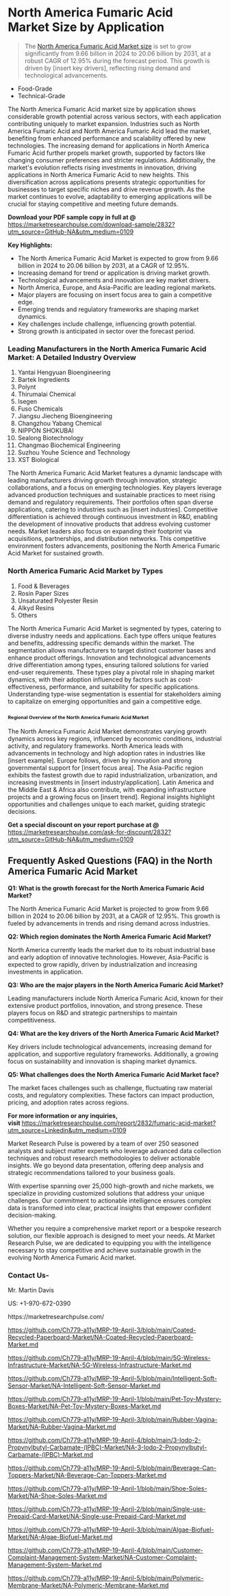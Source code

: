 <h1>North America Fumaric Acid Market&nbsp;Size by Application</h1><blockquote><p>The <a href="https://marketresearchpulse.com/download-sample/2832?utm_source=GitHub-NA&amp;utm_medium=0109">North America Fumaric Acid Market size</a> is set to grow significantly from 9.66 billion in 2024 to 20.06 billion by 2031, at a robust CAGR of 12.95% during the forecast period. This growth is driven by [insert key drivers], reflecting rising demand and technological advancements.</p></blockquote><ul><li>Food-Grade <li> Technical-Grade</li></ul><p>The North America Fumaric Acid market size by application shows considerable growth potential across various sectors, with each application contributing uniquely to market expansion. Industries such as North America Fumaric Acid and North America Fumaric Acid lead the market, benefiting from enhanced performance and scalability offered by new technologies. The increasing demand for applications in North America Fumaric Acid further propels market growth, supported by factors like changing consumer preferences and stricter regulations. Additionally, the market's evolution reflects rising investments in innovation, driving applications in North America Fumaric Acid to new heights. This diversification across applications presents strategic opportunities for businesses to target specific niches and drive revenue growth. As the market continues to evolve, adaptability to emerging applications will be crucial for staying competitive and meeting future demands.</p><p><strong>Download your PDF sample copy in full at @ </strong><a href="https://marketresearchpulse.com/download-sample/2832?utm_source=GitHub-NA&amp;utm_medium=0109">https://marketresearchpulse.com/download-sample/2832?utm_source=GitHub-NA&amp;utm_medium=0109</a></p><p><strong>Key Highlights: </strong></p><ul><li>The North America Fumaric Acid Market is expected to grow from 9.66 billion in 2024 to 20.06 billion by 2031, at a CAGR of 12.95%.</li><li>Increasing demand for trend or application is driving market growth.</li><li>Technological advancements and innovation are key market drivers.</li><li>North America, Europe, and Asia-Pacific are leading regional markets.</li><li>Major players are focusing on insert focus area to gain a competitive edge.</li><li>Emerging trends and regulatory frameworks are shaping market dynamics.</li><li>Key challenges include challenge, influencing growth potential.</li><li>Strong growth is anticipated in sector over the forecast period.</li></ul><h3>Leading Manufacturers in the North America Fumaric Acid Market: A Detailed Industry Overview</h3><ol><li>Yantai Hengyuan Bioengineering</li><li>Bartek Ingredients</li><li>Polynt</li><li>Thirumalai Chemical</li><li>Isegen</li><li>Fuso Chemicals</li><li>Jiangsu Jiecheng Bioengineering</li><li>Changzhou Yabang Chemical</li><li>NIPPON SHOKUBAI</li><li>Sealong Biotechnology</li><li>Changmao Biochemical Engineering</li><li>Suzhou Youhe Science and Technology</li><li>XST Biological</li></ol><div class="flex max-w-full flex-col flex-grow"><div class="min-h-8 text-message flex w-full flex-col items-end gap-2 whitespace-normal break-words [.text-message+&amp;]:mt-5" dir="auto" data-message-author-role="assistant" data-message-id="fd8432e4-4910-450d-b182-61b7bfb0a01f" data-message-model-slug="gpt-4o"><div class="flex w-full flex-col gap-1 empty:hidden first:pt-[3px]"><div class="markdown prose w-full break-words dark:prose-invert light"><p>The North America Fumaric Acid Market features a dynamic landscape with leading manufacturers driving growth through innovation, strategic collaborations, and a focus on emerging technologies. Key players leverage advanced production techniques and sustainable practices to meet rising demand and regulatory requirements. Their portfolios often span diverse applications, catering to industries such as [insert industries]. Competitive differentiation is achieved through continuous investment in R&amp;D, enabling the development of innovative products that address evolving customer needs. Market leaders also focus on expanding their footprint via acquisitions, partnerships, and distribution networks. This competitive environment fosters advancements, positioning the North America Fumaric Acid Market for sustained growth.</p></div></div></div></div><h3>North America Fumaric Acid Market by Types</h3><ol><li>Food & Beverages <li> Rosin Paper Sizes <li> Unsaturated Polyester Resin <li> Alkyd Resins <li> Others</li></ol><div class="flex max-w-full flex-col flex-grow"><div class="min-h-8 text-message flex w-full flex-col items-end gap-2 whitespace-normal break-words [.text-message+&amp;]:mt-5" dir="auto" data-message-author-role="assistant" data-message-id="084470be-0bb7-4664-bddf-5156b4f41249" data-message-model-slug="gpt-4o-mini"><div class="flex w-full flex-col gap-1 empty:hidden first:pt-[3px]"><div class="markdown prose w-full break-words dark:prose-invert light"><p>The North America Fumaric Acid Market is segmented by types, catering to diverse industry needs and applications. Each type offers unique features and benefits, addressing specific demands within the market. The segmentation allows manufacturers to target distinct customer bases and enhance product offerings. Innovation and technological advancements drive differentiation among types, ensuring tailored solutions for varied end-user requirements. These types play a pivotal role in shaping market dynamics, with their adoption influenced by factors such as cost-effectiveness, performance, and suitability for specific applications. Understanding type-wise segmentation is essential for stakeholders aiming to capitalize on emerging opportunities and gain a competitive edge.</p></div></div></div></div><h3><span style="font-size: 11px;">Regional Overview of the North America Fumaric Acid Market</span></h3><div class="flex max-w-full flex-col flex-grow"><div class="min-h-8 text-message flex w-full flex-col items-end gap-2 whitespace-normal break-words [.text-message+&amp;]:mt-5" dir="auto" data-message-author-role="assistant" data-message-id="e9038762-ce64-4e30-91c9-9bd413514231" data-message-model-slug="gpt-4o-mini"><div class="flex w-full flex-col gap-1 empty:hidden first:pt-[3px]"><div class="markdown prose w-full break-words dark:prose-invert light"><p>The North America Fumaric Acid Market demonstrates varying growth dynamics across key regions, influenced by economic conditions, industrial activity, and regulatory frameworks. North America leads with advancements in technology and high adoption rates in industries like [insert example]. Europe follows, driven by innovation and strong governmental support for [insert focus area]. The Asia-Pacific region exhibits the fastest growth due to rapid industrialization, urbanization, and increasing investments in [insert industry/application]. Latin America and the Middle East &amp; Africa also contribute, with expanding infrastructure projects and a growing focus on [insert trend]. Regional insights highlight opportunities and challenges unique to each market, guiding strategic decisions.</p></div></div></div></div><p><strong>Get a special discount on your report purchase at @ </strong><a href="https://marketresearchpulse.com/ask-for-discount/2832?utm_source=GitHub-NA&amp;utm_medium=0109">https://marketresearchpulse.com/ask-for-discount/2832?utm_source=GitHub-NA&amp;utm_medium=0109</a></p><h2>Frequently Asked Questions (FAQ) in the North America Fumaric Acid Market</h2><p><strong>Q1: What is the growth forecast for the North America Fumaric Acid Market?</strong></p><p>The North America Fumaric Acid Market is projected to grow from 9.66 billion in 2024 to 20.06 billion by 2031, at a CAGR of 12.95%. This growth is fueled by advancements in trends and rising demand across industries.</p><p><strong>Q2: Which region dominates the North America Fumaric Acid Market?</strong></p><p>North America currently leads the market due to its robust industrial base and early adoption of innovative technologies. However, Asia-Pacific is expected to grow rapidly, driven by industrialization and increasing investments in application.</p><p><strong>Q3: Who are the major players in the North America Fumaric Acid Market?</strong></p><p>Leading manufacturers include North America Fumaric Acid, known for their extensive product portfolios, innovation, and strong presence. These players focus on R&amp;D and strategic partnerships to maintain competitiveness.</p><p><strong>Q4: What are the key drivers of the North America Fumaric Acid Market?</strong></p><p>Key drivers include technological advancements, increasing demand for application, and supportive regulatory frameworks. Additionally, a growing focus on sustainability and innovation is shaping market dynamics.</p><p><strong>Q5: What challenges does the North America Fumaric Acid Market face?</strong></p><p>The market faces challenges such as challenge, fluctuating raw material costs, and regulatory complexities. These factors can impact production, pricing, and adoption rates across regions.</p><p><strong>For more information or any inquiries, visit&nbsp;</strong><a href="https://marketresearchpulse.com/report/2832/fumaric-acid-market?utm_source=Linkedin&utm_medium=0109">https://marketresearchpulse.com/report/2832/fumaric-acid-market?utm_source=Linkedin&utm_medium=0109</a></p><p>Market Research Pulse is powered by a team of over 250 seasoned analysts and subject matter experts who leverage advanced data collection techniques and robust research methodologies to deliver actionable insights. We go beyond data presentation, offering deep analysis and strategic recommendations tailored to your business goals.</p><p>With expertise spanning over 25,000 high-growth and niche markets, we specialize in providing customized solutions that address your unique challenges. Our commitment to actionable intelligence ensures complex data is transformed into clear, practical insights that empower confident decision-making.</p><p>Whether you require a comprehensive market report or a bespoke research solution, our flexible approach is designed to meet your needs. At Market Research Pulse, we are dedicated to equipping you with the intelligence necessary to stay competitive and achieve sustainable growth in the evolving North America Fumaric Acid market.</p><h3><strong>Contact Us-</strong></h3><p>Mr. Martin Davis</p><p>US: +1-970-672-0390</p><p>https://marketresearchpulse.com/</p><p><a href="https://github.com/Ch779-a11y/MRP-19-April-3/blob/main/Coated-Recycled-Paperboard-Market/NA-Coated-Recycled-Paperboard-Market.md">https://github.com/Ch779-a11y/MRP-19-April-3/blob/main/Coated-Recycled-Paperboard-Market/NA-Coated-Recycled-Paperboard-Market.md</a></p><p><a href="https://github.com/Ch779-a11y/MRP-19-April-4/blob/main/5G-Wireless-Infrastructure-Market/NA-5G-Wireless-Infrastructure-Market.md">https://github.com/Ch779-a11y/MRP-19-April-4/blob/main/5G-Wireless-Infrastructure-Market/NA-5G-Wireless-Infrastructure-Market.md</a></p><p><a href="https://github.com/Ch779-a11y/MRP-19-April-5/blob/main/Intelligent-Soft-Sensor-Market/NA-Intelligent-Soft-Sensor-Market.md">https://github.com/Ch779-a11y/MRP-19-April-5/blob/main/Intelligent-Soft-Sensor-Market/NA-Intelligent-Soft-Sensor-Market.md</a></p><p><a href="https://github.com/Ch779-a11y/MRP-19-April-1/blob/main/Pet-Toy-Mystery-Boxes-Market/NA-Pet-Toy-Mystery-Boxes-Market.md">https://github.com/Ch779-a11y/MRP-19-April-1/blob/main/Pet-Toy-Mystery-Boxes-Market/NA-Pet-Toy-Mystery-Boxes-Market.md</a></p><p><a href="https://github.com/Ch779-a11y/MRP-19-April-3/blob/main/Rubber-Vagina-Market/NA-Rubber-Vagina-Market.md">https://github.com/Ch779-a11y/MRP-19-April-3/blob/main/Rubber-Vagina-Market/NA-Rubber-Vagina-Market.md</a></p><p><a href="https://github.com/Ch779-a11y/MRP-19-April-4/blob/main/3-Iodo-2-Propynylbutyl-Carbamate-(IPBC)-Market/NA-3-Iodo-2-Propynylbutyl-Carbamate-(IPBC)-Market.md">https://github.com/Ch779-a11y/MRP-19-April-4/blob/main/3-Iodo-2-Propynylbutyl-Carbamate-(IPBC)-Market/NA-3-Iodo-2-Propynylbutyl-Carbamate-(IPBC)-Market.md</a></p><p><a href="https://github.com/Ch779-a11y/MRP-19-April-5/blob/main/Beverage-Can-Toppers-Market/NA-Beverage-Can-Toppers-Market.md">https://github.com/Ch779-a11y/MRP-19-April-5/blob/main/Beverage-Can-Toppers-Market/NA-Beverage-Can-Toppers-Market.md</a></p><p><a href="https://github.com/Ch779-a11y/MRP-19-April-1/blob/main/Shoe-Soles-Market/NA-Shoe-Soles-Market.md">https://github.com/Ch779-a11y/MRP-19-April-1/blob/main/Shoe-Soles-Market/NA-Shoe-Soles-Market.md</a></p><p><a href="https://github.com/Ch779-a11y/MRP-19-April-2/blob/main/Single-use-Prepaid-Card-Market/NA-Single-use-Prepaid-Card-Market.md">https://github.com/Ch779-a11y/MRP-19-April-2/blob/main/Single-use-Prepaid-Card-Market/NA-Single-use-Prepaid-Card-Market.md</a></p><p><a href="https://github.com/Ch779-a11y/MRP-19-April-3/blob/main/Algae-Biofuel-Market/NA-Algae-Biofuel-Market.md">https://github.com/Ch779-a11y/MRP-19-April-3/blob/main/Algae-Biofuel-Market/NA-Algae-Biofuel-Market.md</a></p><p><a href="https://github.com/Ch779-a11y/MRP-19-April-4/blob/main/Customer-Complaint-Management-System-Market/NA-Customer-Complaint-Management-System-Market.md">https://github.com/Ch779-a11y/MRP-19-April-4/blob/main/Customer-Complaint-Management-System-Market/NA-Customer-Complaint-Management-System-Market.md</a></p><p><a href="https://github.com/Ch779-a11y/MRP-19-April-5/blob/main/Polymeric-Membrane-Market/NA-Polymeric-Membrane-Market.md">https://github.com/Ch779-a11y/MRP-19-April-5/blob/main/Polymeric-Membrane-Market/NA-Polymeric-Membrane-Market.md</a></p>
